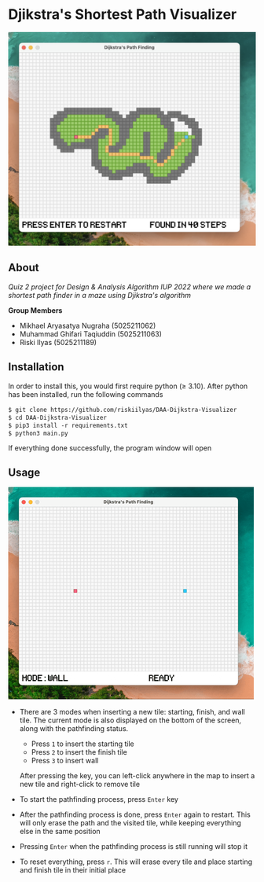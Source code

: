 # Djikstra's Shortest Path Visualizer

![preview](./readme_assets/preview.png)

## About

_Quiz 2 project for Design & Analysis Algorithm IUP 2022 where
we made a shortest path finder in a maze using Djikstra's algorithm_

**Group Members**

- Mikhael Aryasatya Nugraha (5025211062)
- Muhammad Ghifari Taqiuddin (5025211063)
- Riski Ilyas (5025211189)

## Installation

In order to install this, you would first require python (≥ 3.10).
After python has been installed, run the following commands

```
$ git clone https://github.com/riskiilyas/DAA-Dijkstra-Visualizer
$ cd DAA-Dijkstra-Visualizer
$ pip3 install -r requirements.txt
$ python3 main.py
```

If everything done successfully, the program window will open

## Usage

![demo](./readme_assets/demo.gif)

- There are 3 modes when inserting a new tile: starting, finish, and wall tile.
  The current mode is also displayed on the bottom of the screen, along with
  the pathfinding status.
    - Press `1` to insert the starting tile
    - Press `2` to insert the finish tile
    - Press `3` to insert wall

  After pressing the key, you can left-click anywhere in the map to insert a new tile
  and right-click to remove tile

- To start the pathfinding process, press `Enter` key
- After the pathfinding process is done, press `Enter` again
  to restart. This will only erase the path and the visited tile, while
  keeping everything else in the same position
- Pressing `Enter` when the pathfinding process is still running will stop it
- To reset everything, press `r`. This will erase every tile and place starting
  and finish tile in their initial place
